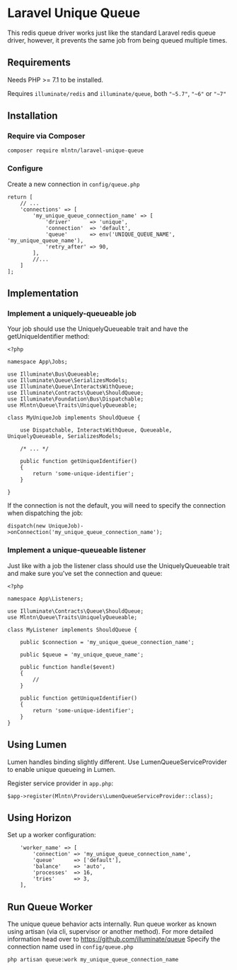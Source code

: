 # Laravel Unique Queue

This redis queue driver works just like the standard Laravel redis queue driver, however, it prevents the same job from being queued multiple times.

## Requirements

Needs PHP >= 7.1 to be installed.

Requires `illuminate/redis` and `illuminate/queue`, both `"~5.7"`, `"~6"` or `"~7"`

## Installation

### Require via Composer
```
composer require mlntn/laravel-unique-queue
```


### Configure
Create a new connection in `config/queue.php`

```
return [
    // ...
    'connections' => [
        'my_unique_queue_connection_name' => [
            'driver'      => 'unique',
            'connection'  => 'default',
            'queue'       => env('UNIQUE_QUEUE_NAME', 'my_unique_queue_name'),
            'retry_after' => 90,
        ],
        //...
    ]
];
```

## Implementation

### Implement a uniquely-queueable job

Your job should use the UniquelyQueueable trait and have the getUniqueIdentifier method:

    <?php

    namespace App\Jobs;

    use Illuminate\Bus\Queueable;
    use Illuminate\Queue\SerializesModels;
    use Illuminate\Queue\InteractsWithQueue;
    use Illuminate\Contracts\Queue\ShouldQueue;
    use Illuminate\Foundation\Bus\Dispatchable;
    use Mlntn\Queue\Traits\UniquelyQueueable;

    class MyUniqueJob implements ShouldQueue {

        use Dispatchable, InteractsWithQueue, Queueable, UniquelyQueueable, SerializesModels;

        /* ... */

        public function getUniqueIdentifier()
        {
            return 'some-unique-identifier';
        }

    }

If the connection is not the default, you will need to specify the connection when dispatching the job:

    dispatch(new UniqueJob)->onConnection('my_unique_queue_connection_name');


### Implement a unique-queueable listener

Just like with a job the listener class should use the UniquelyQueueable trait and make sure you've set the connection and queue:

    <?php

    namespace App\Listeners;

    use Illuminate\Contracts\Queue\ShouldQueue;
    use Mlntn\Queue\Traits\UniquelyQueueable;

    class MyListener implements ShouldQueue {

        public $connection = 'my_unique_queue_connection_name';

        public $queue = 'my_unique_queue_name';

        public function handle($event)
        {
            //
        }

        public function getUniqueIdentifier()
        {
            return 'some-unique-identifier';
        }
    }

## Using Lumen
Lumen handles binding slightly different. Use LumenQueueServiceProvider to enable unique queueing in Lumen.

Register service provider in `app.php`:
```
$app->register(Mlntn\Providers\LumenQueueServiceProvider::class);
```


## Using Horizon

Set up a worker configuration:
```
    'worker_name' => [
        'connection' => 'my_unique_queue_connection_name',
        'queue'      => ['default'],
        'balance'    => 'auto',
        'processes'  => 16,
        'tries'      => 3,
    ],
```

## Run Queue Worker
The unique queue behavior acts internally. Run queue worker as known using artisan (via cli, supervisor or another method).
For more detailed information head over to https://github.com/illuminate/queue
Specify the connection name used in `config/queue.php`

```
php artisan queue:work my_unique_queue_connection_name
```
